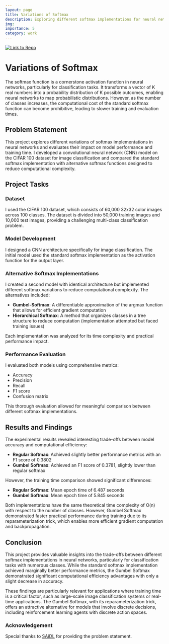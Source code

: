 ```yaml
---
layout: page
title: Variations of Softmax
description: Exploring different softmax implementations for neural networks
img:
importance: 5
category: work
---
```

[![Link to Repo](https://gist.github.com/cxmeel/0dbc95191f239b631c3874f4ccf114e2/raw/github.svg)](https://github.com/Tej-55/SAiDL-Summer-Assignment-2023-Core_ML)

# Variations of Softmax

The softmax function is a cornerstone activation function in neural networks, particularly for classification tasks. It transforms a vector of K real numbers into a probability distribution of K possible outcomes, enabling neural networks to map probabilistic distributions. However, as the number of classes increases, the computational cost of the standard softmax function can become prohibitive, leading to slower training and evaluation times.

## Problem Statement

This project explores different variations of softmax implementations in neural networks and evaluates their impact on model performance and training time. I developed a convolutional neural network (CNN) model on the CIFAR 100 dataset for image classification and compared the standard softmax implementation with alternative softmax functions designed to reduce computational complexity.

## Project Tasks

### Dataset
I used the CIFAR 100 dataset, which consists of 60,000 32x32 color images across 100 classes. The dataset is divided into 50,000 training images and 10,000 test images, providing a challenging multi-class classification problem.

### Model Development
I designed a CNN architecture specifically for image classification. The initial model used the standard softmax implementation as the activation function for the output layer.

### Alternative Softmax Implementations
I created a second model with identical architecture but implemented different softmax variations to reduce computational complexity. The alternatives included:

- **Gumbel-Softmax**: A differentiable approximation of the argmax function that allows for efficient gradient computation
- **Hierarchical Softmax**: A method that organizes classes in a tree structure to reduce computation (implementation attempted but faced training issues)

Each implementation was analyzed for its time complexity and practical performance impact.

### Performance Evaluation
I evaluated both models using comprehensive metrics:
- Accuracy
- Precision
- Recall
- F1 score
- Confusion matrix

This thorough evaluation allowed for meaningful comparison between different softmax implementations.

## Results and Findings

The experimental results revealed interesting trade-offs between model accuracy and computational efficiency:

- **Regular Softmax**: Achieved slightly better performance metrics with an F1 score of 0.3802
- **Gumbel Softmax**: Achieved an F1 score of 0.3781, slightly lower than regular softmax

However, the training time comparison showed significant differences:
- **Regular Softmax**: Mean epoch time of 6.487 seconds
- **Gumbel Softmax**: Mean epoch time of 5.845 seconds

Both implementations have the same theoretical time complexity of O(n) with respect to the number of classes. However, Gumbel Softmax demonstrated faster practical performance during training due to its reparameterization trick, which enables more efficient gradient computation and backpropagation.


## Conclusion

This project provides valuable insights into the trade-offs between different softmax implementations in neural networks, particularly for classification tasks with numerous classes. While the standard softmax implementation achieved marginally better performance metrics, the Gumbel Softmax demonstrated significant computational efficiency advantages with only a slight decrease in accuracy.

These findings are particularly relevant for applications where training time is a critical factor, such as large-scale image classification systems or real-time applications. The Gumbel Softmax, with its reparameterization trick, offers an attractive alternative for models that involve discrete decisions, including reinforcement learning agents with discrete action spaces.

### Acknowledgement 
Special thanks to [SAiDL](https://www.saidl.in/) for providing the problem statement.

